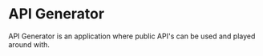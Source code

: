 # API Generator

API Generator is an application where public API's can be used and played around with.
